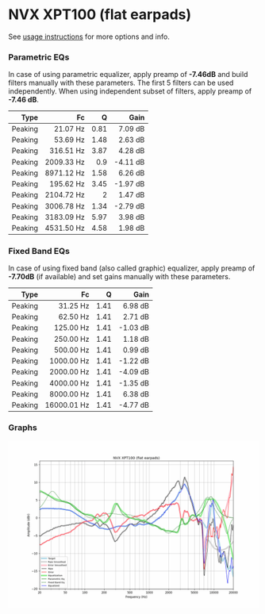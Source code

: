 # NVX XPT100 (flat earpads)
See [usage instructions](https://github.com/jaakkopasanen/AutoEq#usage) for more options and info.

### Parametric EQs
In case of using parametric equalizer, apply preamp of **-7.46dB** and build filters manually
with these parameters. The first 5 filters can be used independently.
When using independent subset of filters, apply preamp of **-7.46 dB**.

| Type    | Fc         |    Q | Gain     |
|--------:|-----------:|-----:|---------:|
| Peaking | 21.07 Hz   | 0.81 | 7.09 dB  |
| Peaking | 53.69 Hz   | 1.48 | 2.63 dB  |
| Peaking | 316.51 Hz  | 3.87 | 4.28 dB  |
| Peaking | 2009.33 Hz | 0.9  | -4.11 dB |
| Peaking | 8971.12 Hz | 1.58 | 6.26 dB  |
| Peaking | 195.62 Hz  | 3.45 | -1.97 dB |
| Peaking | 2104.72 Hz | 2    | 1.47 dB  |
| Peaking | 3006.78 Hz | 1.34 | -2.79 dB |
| Peaking | 3183.09 Hz | 5.97 | 3.98 dB  |
| Peaking | 4531.50 Hz | 4.58 | 1.98 dB  |

### Fixed Band EQs
In case of using fixed band (also called graphic) equalizer, apply preamp of **-7.70dB**
(if available) and set gains manually with these parameters.

| Type    | Fc          |    Q | Gain     |
|--------:|------------:|-----:|---------:|
| Peaking | 31.25 Hz    | 1.41 | 6.98 dB  |
| Peaking | 62.50 Hz    | 1.41 | 2.71 dB  |
| Peaking | 125.00 Hz   | 1.41 | -1.03 dB |
| Peaking | 250.00 Hz   | 1.41 | 1.18 dB  |
| Peaking | 500.00 Hz   | 1.41 | 0.99 dB  |
| Peaking | 1000.00 Hz  | 1.41 | -1.22 dB |
| Peaking | 2000.00 Hz  | 1.41 | -4.09 dB |
| Peaking | 4000.00 Hz  | 1.41 | -1.35 dB |
| Peaking | 8000.00 Hz  | 1.41 | 6.38 dB  |
| Peaking | 16000.01 Hz | 1.41 | -4.77 dB |

### Graphs
![](./NVX%20XPT100%20(flat%20earpads).png)